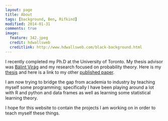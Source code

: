 ```yaml
---
layout: page
title: About
tags: [background, Ben, Rifkind]
modified: 2014-01-31
comments: true
image:
  feature: 342.jpeg
  credit: hdwallsweb
  creditlink: http://www.hdwallsweb.com/black-background.html
---
```


I recently completed my Ph.D at the University of Toronto. My thesis advisor was [Bálint Virág][viragWeb] and my research focused on probability theory. Here is my [thesis][thesislink] and here is a link to my other [published paper][pubpaper]. 


I am now trying to bridge the gap from academia to industry by teaching myself some programming; specifically I have been playing around a lot with R and python and data frames as well as learning some statistical learning theory.

I hope for this website to contain the projects I am working on in order to teach myself these things. 


<!--<a markdown="0" href="{{ site.url }}/theme-setup" class="btn">Install Minimal Mistakes Theme</a>-->

[thesislink]: http://individual.utoronto.ca/rifkind/thesis.pdf
[pubpaper]: http://arxiv.org/abs/1205.2413
[viragWeb]: http://www.math.toronto.edu/balint/